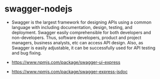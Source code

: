 # swagger-nodejs

- Swagger is the largest framework for designing APIs using a common language with
including documentation, design, testing, and deployment. Swagger easily comprehensible
for both developers and non-developers. Thus, software developers, product and project
managers, business analysts, etc can access API design. Also, as Swagger is easily
adjustable, it can be successfully used for API testing and bug fixing.

- https://www.npmjs.com/package/swagger-ui-express
- https://www.npmjs.com/package/swagger-express-jsdoc
